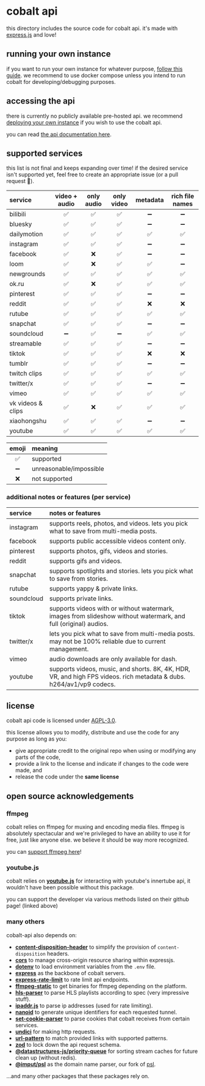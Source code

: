 # cobalt api
this directory includes the source code for cobalt api. it's made with [express.js](https://www.npmjs.com/package/express) and love!

## running your own instance
if you want to run your own instance for whatever purpose, [follow this guide](/docs/run-an-instance.md).
we recommend to use docker compose unless you intend to run cobalt for developing/debugging purposes.

## accessing the api
there is currently no publicly available pre-hosted api.
we recommend [deploying your own instance](/docs/run-an-instance.md) if you wish to use the cobalt api.

you can read [the api documentation here](/docs/api.md).

## supported services
this list is not final and keeps expanding over time!
if the desired service isn't supported yet, feel free to create an appropriate issue (or a pull request 👀).

| service           | video + audio | only audio | only video | metadata | rich file names |
| :--------         | :-----------: | :--------: | :--------: | :------: | :-------------: |
| bilibili          | ✅            | ✅         | ✅         | ➖         | ➖              |
| bluesky           | ✅            | ✅         | ✅         | ➖         | ➖              |
| dailymotion       | ✅            | ✅         | ✅         | ✅         | ✅              |
| instagram         | ✅            | ✅         | ✅         | ➖         | ➖              |
| facebook          | ✅            | ❌         | ✅         | ➖         | ➖              |
| loom              | ✅            | ❌         | ✅         | ✅         | ➖              |
| newgrounds        | ✅            | ✅         | ✅         | ✅         | ✅              |
| ok.ru             | ✅            | ❌         | ✅         | ✅         | ✅              |
| pinterest         | ✅            | ✅         | ✅         | ➖         | ➖              |
| reddit            | ✅            | ✅         | ✅         | ❌         | ❌              |
| rutube            | ✅            | ✅         | ✅         | ✅         | ✅              |
| snapchat          | ✅            | ✅         | ✅         | ➖         | ➖              |
| soundcloud        | ➖            | ✅         | ➖         | ✅         | ✅              |
| streamable        | ✅            | ✅         | ✅         | ➖         | ➖              |
| tiktok            | ✅            | ✅         | ✅         | ❌         | ❌              |
| tumblr            | ✅            | ✅         | ✅         | ➖         | ➖              |
| twitch clips      | ✅            | ✅         | ✅         | ✅         | ✅              |
| twitter/x         | ✅            | ✅         | ✅         | ➖         | ➖              |
| vimeo             | ✅            | ✅         | ✅         | ✅         | ✅              |
| vk videos & clips | ✅            | ❌         | ✅         | ✅         | ✅              |
| xiaohongshu       | ✅            | ✅         | ✅         | ➖         | ➖              |
| youtube           | ✅            | ✅         | ✅         | ✅         | ✅              |

| emoji   | meaning                 |
| :-----: | :---------------------- |
| ✅      | supported               |
| ➖      | unreasonable/impossible |
| ❌      | not supported           |

### additional notes or features (per service)
| service    | notes or features                                                                                                    |
| :--------  | :-----                                                                                                               |
| instagram  | supports reels, photos, and videos. lets you pick what to save from multi-media posts.                               |
| facebook   | supports public accessible videos content only.                                                                      |
| pinterest  | supports photos, gifs, videos and stories.                                                                           |
| reddit     | supports gifs and videos.                                                                                            |
| snapchat   | supports spotlights and stories. lets you pick what to save from stories.                                            |
| rutube     | supports yappy & private links.                                                                                      |
| soundcloud | supports private links.                                                                                              |
| tiktok     | supports videos with or without watermark, images from slideshow without watermark, and full (original) audios.      |
| twitter/x  | lets you pick what to save from multi-media posts. may not be 100% reliable due to current management.               |
| vimeo      | audio downloads are only available for dash.                                                                         |
| youtube    | supports videos, music, and shorts. 8K, 4K, HDR, VR, and high FPS videos. rich metadata & dubs. h264/av1/vp9 codecs. |

## license
cobalt api code is licensed under [AGPL-3.0](LICENSE).

this license allows you to modify, distribute and use the code for any purpose
as long as you:
- give appropriate credit to the original repo when using or modifying any parts of the code,
- provide a link to the license and indicate if changes to the code were made, and
- release the code under the **same license**

## open source acknowledgements
### ffmpeg
cobalt relies on ffmpeg for muxing and encoding media files. ffmpeg is absolutely spectacular and we're privileged to have an ability to use it for free, just like anyone else. we believe it should be way more recognized.

you can [support ffmpeg here](https://ffmpeg.org/donations.html)!

### youtube.js
cobalt relies on **[youtube.js](https://github.com/LuanRT/YouTube.js)** for interacting with youtube's innertube api, it wouldn't have been possible without this package.

you can support the developer via various methods listed on their github page!
(linked above)

### many others
cobalt-api also depends on:

- **[content-disposition-header](https://www.npmjs.com/package/content-disposition-header)** to simplify the provision of `content-disposition` headers.
- **[cors](https://www.npmjs.com/package/cors)** to manage cross-origin resource sharing within expressjs.
- **[dotenv](https://www.npmjs.com/package/dotenv)** to load environment variables from the `.env` file.
- **[express](https://www.npmjs.com/package/express)** as the backbone of cobalt servers.
- **[express-rate-limit](https://www.npmjs.com/package/express-rate-limit)** to rate limit api endpoints.
- **[ffmpeg-static](https://www.npmjs.com/package/ffmpeg-static)** to get binaries for ffmpeg depending on the platform.
- **[hls-parser](https://www.npmjs.com/package/hls-parser)** to parse HLS playlists according to spec (very impressive stuff).
- **[ipaddr.js](https://www.npmjs.com/package/ipaddr.js)** to parse ip addresses (used for rate limiting).
- **[nanoid](https://www.npmjs.com/package/nanoid)** to generate unique identifiers for each requested tunnel.
- **[set-cookie-parser](https://www.npmjs.com/package/set-cookie-parser)** to parse cookies that cobalt receives from certain services.
- **[undici](https://www.npmjs.com/package/undici)** for making http requests.
- **[url-pattern](https://www.npmjs.com/package/url-pattern)** to match provided links with supported patterns.
- **[zod](https://www.npmjs.com/package/zod)** to lock down the api request schema.
- **[@datastructures-js/priority-queue](https://www.npmjs.com/package/@datastructures-js/priority-queue)** for sorting stream caches for future clean up (without redis).
- **[@imput/psl](https://www.npmjs.com/package/@imput/psl)** as the domain name parser, our fork of [psl](https://www.npmjs.com/package/psl).

...and many other packages that these packages rely on.
